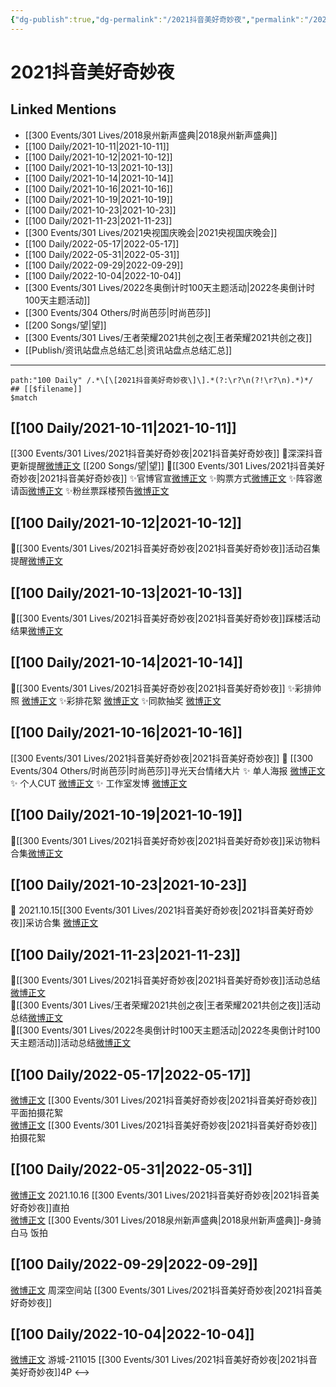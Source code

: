 ```yaml
---
{"dg-publish":true,"dg-permalink":"/2021抖音美好奇妙夜","permalink":"/2021抖音美好奇妙夜/","title":"2021抖音美好奇妙夜","tags":[null],"created":"2022-11-13T02:48:27.000+08:00","updated":"2023-04-10T16:07:43.337+08:00"}
---
```


# 2021抖音美好奇妙夜

## Linked Mentions
- [[300 Events/301 Lives/2018泉州新声盛典\|2018泉州新声盛典]]
- [[100 Daily/2021-10-11\|2021-10-11]]
- [[100 Daily/2021-10-12\|2021-10-12]]
- [[100 Daily/2021-10-13\|2021-10-13]]
- [[100 Daily/2021-10-14\|2021-10-14]]
- [[100 Daily/2021-10-16\|2021-10-16]]
- [[100 Daily/2021-10-19\|2021-10-19]]
- [[100 Daily/2021-10-23\|2021-10-23]]
- [[100 Daily/2021-11-23\|2021-11-23]]
- [[300 Events/301 Lives/2021央视国庆晚会\|2021央视国庆晚会]]
- [[100 Daily/2022-05-17\|2022-05-17]]
- [[100 Daily/2022-05-31\|2022-05-31]]
- [[100 Daily/2022-09-29\|2022-09-29]]
- [[100 Daily/2022-10-04\|2022-10-04]]
- [[300 Events/301 Lives/2022冬奥倒计时100天主题活动\|2022冬奥倒计时100天主题活动]]
- [[300 Events/304 Others/时尚芭莎\|时尚芭莎]]
- [[200 Songs/望\|望]]
- [[300 Events/301 Lives/王者荣耀2021共创之夜\|王者荣耀2021共创之夜]]
- [[Publish/资讯站盘点总结汇总\|资讯站盘点总结汇总]]


---

```expander
path:"100 Daily" /.*\[\[2021抖音美好奇妙夜\]\].*(?:\r?\n(?!\r?\n).*)*/
## [[$filename]]
$match
```
## [[100 Daily/2021-10-11\|2021-10-11]]
[[300 Events/301 Lives/2021抖音美好奇妙夜\|2021抖音美好奇妙夜]]
🌸深深抖音更新提醒[微博正文](https://m.weibo.cn/6466290670/4691093574126504) [[200 Songs/望\|望]]
🌸[[300 Events/301 Lives/2021抖音美好奇妙夜\|2021抖音美好奇妙夜]]
✨官博官宣[微博正文](https://m.weibo.cn/6466290670/4691069239561280)
✨购票方式[微博正文](https://m.weibo.cn/6466290670/4691069789539921)
✨阵容邀请函[微博正文](https://m.weibo.cn/6466290670/4691090726719140)
✨粉丝票踩楼预告[微博正文](https://m.weibo.cn/6466290670/4691206007161278)
## [[100 Daily/2021-10-12\|2021-10-12]]
🌟[[300 Events/301 Lives/2021抖音美好奇妙夜\|2021抖音美好奇妙夜]]活动召集提醒[微博正文](https://m.weibo.cn/6466290670/4691403550753150)

## [[100 Daily/2021-10-13\|2021-10-13]]
🌟[[300 Events/301 Lives/2021抖音美好奇妙夜\|2021抖音美好奇妙夜]]踩楼活动结果[微博正文](https://m.weibo.cn/6466290670/4691767369402282)
## [[100 Daily/2021-10-14\|2021-10-14]]
🌟[[300 Events/301 Lives/2021抖音美好奇妙夜\|2021抖音美好奇妙夜]]
✨彩排帅照 [微博正文](https://m.weibo.cn/6466290670/4692216700473053)
✨彩排花絮 [微博正文](https://m.weibo.cn/6466290670/4692220395653181)
✨同款抽奖 [微博正文](https://m.weibo.cn/6466290670/4692280910546219)

## [[100 Daily/2021-10-16\|2021-10-16]]
[[300 Events/301 Lives/2021抖音美好奇妙夜\|2021抖音美好奇妙夜]]
💫 [[300 Events/304 Others/时尚芭莎\|时尚芭莎]]寻光天台情绪大片
✨ 单人海报 [微博正文](https://m.weibo.cn/6466290670/4692870423904343)
✨ 个人CUT [微博正文](https://m.weibo.cn/6466290670/4692865378684610)
✨ 工作室发博 [微博正文](https://m.weibo.cn/6466290670/4692939848551990)
## [[100 Daily/2021-10-19\|2021-10-19]]
🌟[[300 Events/301 Lives/2021抖音美好奇妙夜\|2021抖音美好奇妙夜]]采访物料合集[微博正文](https://m.weibo.cn/6466290670/4694090945659294)
## [[100 Daily/2021-10-23\|2021-10-23]]
💫 2021.10.15[[300 Events/301 Lives/2021抖音美好奇妙夜\|2021抖音美好奇妙夜]]采访合集 [微博正文](https://m.weibo.cn/6466290670/4695396494606680)
## [[100 Daily/2021-11-23\|2021-11-23]]
💫[[300 Events/301 Lives/2021抖音美好奇妙夜\|2021抖音美好奇妙夜]]活动总结[微博正文](https://m.weibo.cn/6466290670/4706650558300217)  
💫[[300 Events/301 Lives/王者荣耀2021共创之夜\|王者荣耀2021共创之夜]]活动总结[微博正文](https://m.weibo.cn/6466290670/4706686198089194)  
💫[[300 Events/301 Lives/2022冬奥倒计时100天主题活动\|2022冬奥倒计时100天主题活动]]活动总结[微博正文](https://m.weibo.cn/6466290670/4706820943776545)
## [[100 Daily/2022-05-17\|2022-05-17]]
[微博正文](https://m.weibo.cn/6135453135/4770071702671956) [[300 Events/301 Lives/2021抖音美好奇妙夜\|2021抖音美好奇妙夜]]平面拍摄花絮  
[微博正文](https://m.weibo.cn/5561048127/4770242243593214) [[300 Events/301 Lives/2021抖音美好奇妙夜\|2021抖音美好奇妙夜]]拍摄花絮
## [[100 Daily/2022-05-31\|2022-05-31]]
[微博正文](https://m.weibo.cn/1247963292/4773870169754160) 2021.10.16 [[300 Events/301 Lives/2021抖音美好奇妙夜\|2021抖音美好奇妙夜]]直拍  
[微博正文](https://m.weibo.cn/5516625428/4775238325504697) [[300 Events/301 Lives/2018泉州新声盛典\|2018泉州新声盛典]]-身骑白马 饭拍

## [[100 Daily/2022-09-29\|2022-09-29]]
[微博正文](http://weibo.com/7183015833/M800789Nx) 周深空间站 [[300 Events/301 Lives/2021抖音美好奇妙夜\|2021抖音美好奇妙夜]]
## [[100 Daily/2022-10-04\|2022-10-04]]
[微博正文](http://weibo.com/1801743981/M8Nw9csJ3) 游城-211015 [[300 Events/301 Lives/2021抖音美好奇妙夜\|2021抖音美好奇妙夜]]4P
<-->
